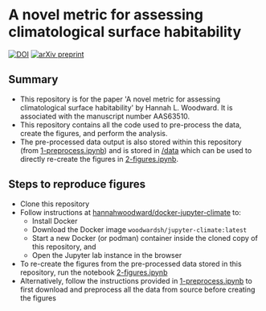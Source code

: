 # A novel metric for assessing climatological surface habitability

[![DOI](https://zenodo.org/badge/825011058.svg)](https://doi.org/10.5281/zenodo.15870060)
[![arXiv preprint](https://img.shields.io/badge/arXiv-2407.05838-red "arXiv preprint")](https://arxiv.org/abs/2407.05838)

## Summary

* This repository is for the paper 'A novel metric for assessing climatological surface habitability' by Hannah L. Woodward. It is associated with the manuscript number AAS63510.
* This repository contains all the code used to pre-process the data, create the figures, and perform the analysis.
* The pre-processed data output is also stored within this repository (from [1-preprocess.ipynb](https://github.com/hannahwoodward/2024-hab-metrics/blob/main/1-preprocess.ipynb)) and is stored in [/data](https://github.com/hannahwoodward/2024-hab-metrics/tree/main/data) which can be used to directly re-create the figures in [2-figures.ipynb](https://github.com/hannahwoodward/2024-hab-metrics/blob/main/2-figures.ipynb).


## Steps to reproduce figures

* Clone this repository
* Follow instructions at [hannahwoodward/docker-jupyter-climate](https://github.com/hannahwoodward/docker-jupyter-climate) to:
  * Install Docker
  * Download the Docker image `woodwardsh/jupyter-climate:latest`
  * Start a new Docker (or podman) container inside the cloned copy of this repository, and
  * Open the Jupyter lab instance in the browser
* To re-create the figures from the pre-processed data stored in this repository, run the notebook [2-figures.ipynb](https://github.com/hannahwoodward/2024-hab-metrics/blob/main/2-figures.ipynb)
* Alternatively, follow the instructions provided in [1-preprocess.ipynb](https://github.com/hannahwoodward/2024-hab-metrics/blob/main/1-preprocess.ipynb) to first download and preprocess all the data from source before creating the figures
